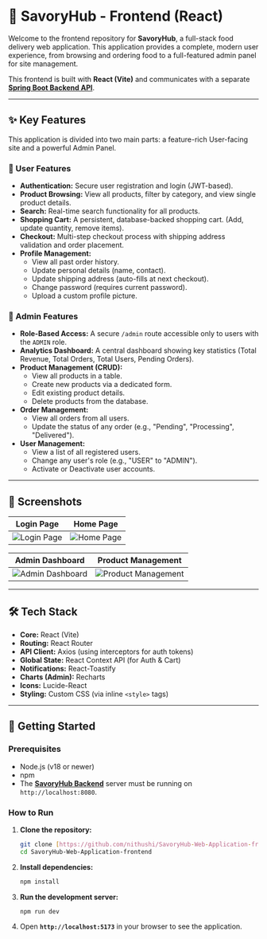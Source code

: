 # 🍔 SavoryHub - Frontend (React)

Welcome to the frontend repository for **SavoryHub**, a full-stack food delivery web application. This application provides a complete, modern user experience, from browsing and ordering food to a full-featured admin panel for site management.

This frontend is built with **React (Vite)** and communicates with a separate **[Spring Boot Backend API](https://github.com/nithushi/SavoryHub-Web-Application-backend)**.

---

## ✨ Key Features

This application is divided into two main parts: a feature-rich User-facing site and a powerful Admin Panel.

### 👤 User Features
* **Authentication:** Secure user registration and login (JWT-based).
* **Product Browsing:** View all products, filter by category, and view single product details.
* **Search:** Real-time search functionality for all products.
* **Shopping Cart:** A persistent, database-backed shopping cart. (Add, update quantity, remove items).
* **Checkout:** Multi-step checkout process with shipping address validation and order placement.
* **Profile Management:**
    * View all past order history.
    * Update personal details (name, contact).
    * Update shipping address (auto-fills at next checkout).
    * Change password (requires current password).
    * Upload a custom profile picture.

### 🔐 Admin Features
* **Role-Based Access:** A secure `/admin` route accessible only to users with the `ADMIN` role.
* **Analytics Dashboard:** A central dashboard showing key statistics (Total Revenue, Total Orders, Total Users, Pending Orders).
* **Product Management (CRUD):**
    * View all products in a table.
    * Create new products via a dedicated form.
    * Edit existing product details.
    * Delete products from the database.
* **Order Management:**
    * View all orders from all users.
    * Update the status of any order (e.g., "Pending", "Processing", "Delivered").
* **User Management:**
    * View a list of all registered users.
    * Change any user's role (e.g., "USER" to "ADMIN").
    * Activate or Deactivate user accounts.

---

## 📸 Screenshots

| Login Page | Home Page |
| :---: | :---: |
| ![Login Page](screenshots/login.png) | ![Home Page](screenshots/home.png) |

| Admin Dashboard | Product Management |
| :---: | :---: |
| ![Admin Dashboard](screenshots/admin-dashboard.png) | ![Product Management](screenshots/admin-products.png) |

---

## 🛠️ Tech Stack

* **Core:** React (Vite)
* **Routing:** React Router
* **API Client:** Axios (using interceptors for auth tokens)
* **Global State:** React Context API (for Auth & Cart)
* **Notifications:** React-Toastify
* **Charts (Admin):** Recharts
* **Icons:** Lucide-React
* **Styling:** Custom CSS (via inline `<style>` tags)

---

## 🏁 Getting Started

### Prerequisites
* Node.js (v18 or newer)
* npm
* The **[SavoryHub Backend](https://github.com/nithushi/SavoryHub-Web-Application-backend)** server must be running on `http://localhost:8080`.

### How to Run

1.  **Clone the repository:**
    ```bash
    git clone [https://github.com/nithushi/SavoryHub-Web-Application-frontend.git](https://github.com/nithushi/SavoryHub-Web-Application-frontend.git)
    cd SavoryHub-Web-Application-frontend
    ```

2.  **Install dependencies:**
    ```bash
    npm install
    ```

3.  **Run the development server:**
    ```bash
    npm run dev
    ```

4.  Open **`http://localhost:5173`** in your browser to see the application.
